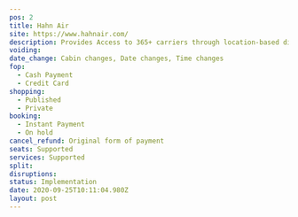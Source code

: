 ```yaml
---
pos: 2
title: Hahn Air
site: https://www.hahnair.com/
description: Provides Access to 365+ carriers through location-based distribution agreements
voiding: 
date_change: Cabin changes, Date changes, Time changes
fop:
  - Cash Payment
  - Credit Card
shopping: 
  - Published
  - Private
booking: 
  - Instant Payment
  - On hold
cancel_refund: Original form of payment
seats: Supported
services: Supported
split: 
disruptions: 
status: Implementation
date: 2020-09-25T10:11:04.980Z
layout: post
---
```

